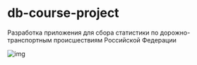 # db-course-project

Разработка приложения для сбора статистики по дорожно-транспортным происшествиям Российской Федерации

![img](https://sun9-46.userapi.com/impg/X4zDrR8fkJ8qpwDwb0PFhkVE3LSV2LtU1FSCbw/YFdX7_GNNyM.jpg?size=642x425&quality=96&sign=a64a18518ca3d6be06efb8676b269cc5&type=album)
